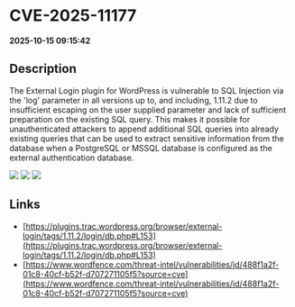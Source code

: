 # CVE-2025-11177

**2025-10-15 09:15:42**

## Description
The External Login plugin for WordPress is vulnerable to SQL Injection via the 'log' parameter in all versions up to, and including, 1.11.2 due to insufficient escaping on the user supplied parameter and lack of sufficient preparation on the existing SQL query.  This makes it possible for unauthenticated attackers to append additional SQL queries into already existing queries that can be used to extract sensitive information from the database when a PostgreSQL or MSSQL database is configured as the external authentication database.

![](https://img.shields.io/static/v1?label=Score&message=7.5&color=red)
![](https://img.shields.io/static/v1?label=Severity&message=HIGH&color=red)
![](https://img.shields.io/static/v1?label=CWE&message=SQL&color=green)

## Links
- [https://plugins.trac.wordpress.org/browser/external-login/tags/1.11.2/login/db.php#L153](https://plugins.trac.wordpress.org/browser/external-login/tags/1.11.2/login/db.php#L153)
- [https://www.wordfence.com/threat-intel/vulnerabilities/id/488f1a2f-01c8-40cf-b52f-d707271105f5?source=cve](https://www.wordfence.com/threat-intel/vulnerabilities/id/488f1a2f-01c8-40cf-b52f-d707271105f5?source=cve)
